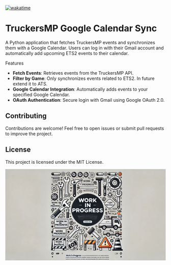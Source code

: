 [![wakatime](https://wakatime.com/badge/user/d9585be0-a800-4e7a-9c42-e2fb31c12a87/project/7ffe29c2-a1b4-4f1c-a72c-06995469a4b3.svg)](https://wakatime.com/badge/user/d9585be0-a800-4e7a-9c42-e2fb31c12a87/project/7ffe29c2-a1b4-4f1c-a72c-06995469a4b3)

# TruckersMP Google Calendar Sync

A Python application that fetches TruckersMP events and synchronizes them with a Google Calendar. Users can log in with their Gmail account and automatically add upcoming ETS2 events to their calendar.

Features
- **Fetch Events**: Retrieves events from the TruckersMP API.
- **Filter by Game**: Only synchronizes events related to ETS2. In future extend it to ATS.
- **Google Calendar Integration**: Automatically adds events to your specified Google Calendar.
- **OAuth Authentication**: Secure login with Gmail using Google OAuth 2.0.

## Contributing

Contributions are welcome! Feel free to open issues or submit pull requests to improve the project.

## License

This project is licensed under the MIT License.

![Work In Progress](work_in_progress.png)